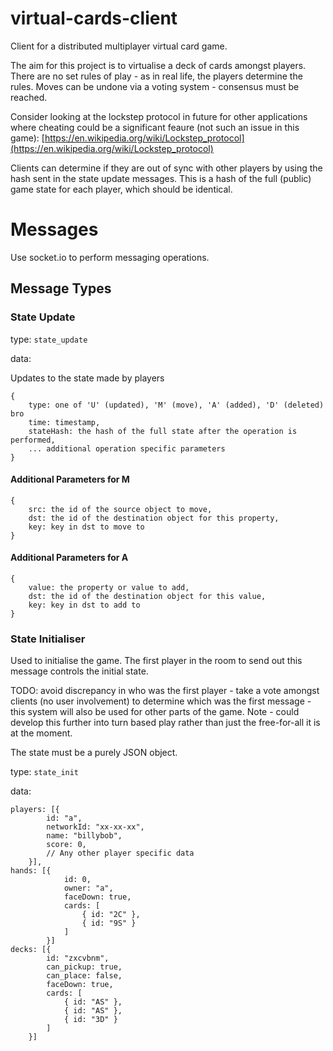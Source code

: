 # virtual-cards-client
Client for a distributed multiplayer virtual card game.

The aim for this project is to virtualise a deck of cards
amongst players. There are no set rules of play - as in
real life, the players determine the rules. Moves can
be undone via a voting system - consensus must be reached.

Consider looking at the lockstep protocol in future for other
applications where cheating could be a significant feaure (not
such an issue in this game): [https://en.wikipedia.org/wiki/Lockstep_protocol](https://en.wikipedia.org/wiki/Lockstep_protocol)

Clients can determine if they are out of sync with other players
by using the hash sent in the state update messages. This is
a hash of the full (public) game state for each player, which
should be identical.

# Messages

Use socket.io to perform messaging operations.

## Message Types

### State Update
type: `state_update`

data:

Updates to the state made by players

```
{
    type: one of 'U' (updated), 'M' (move), 'A' (added), 'D' (deleted) bro
    time: timestamp,
    stateHash: the hash of the full state after the operation is performed,
    ... additional operation specific parameters
}
```

#### Additional Parameters for M
```
{
    src: the id of the source object to move,
    dst: the id of the destination object for this property,
    key: key in dst to move to
}
```

#### Additional Parameters for A
```
{
    value: the property or value to add,
    dst: the id of the destination object for this value,
    key: key in dst to add to
}
```

### State Initialiser
Used to initialise the game. The first player in the room
to send out this message controls the initial state.

TODO: avoid discrepancy in who was the first player - take
a vote amongst clients (no user involvement) to determine
which was the first message - this system will also be used
for other parts of the game. Note - could develop this
further into turn based play rather than just the
free-for-all it is at the moment.

The state must be a purely JSON object.

type: `state_init`

data:

```
players: [{
        id: "a",
        networkId: "xx-xx-xx",
        name: "billybob",
        score: 0,
        // Any other player specific data
    }],
hands: [{
            id: 0,
            owner: "a",
            faceDown: true,
            cards: [
                { id: "2C" },
                { id: "9S" }
            ]
        }]
decks: [{
        id: "zxcvbnm",
        can_pickup: true,
        can_place: false,
        faceDown: true,
        cards: [
            { id: "AS" },
            { id: "AS" },
            { id: "3D" }
        ]
    }]
```